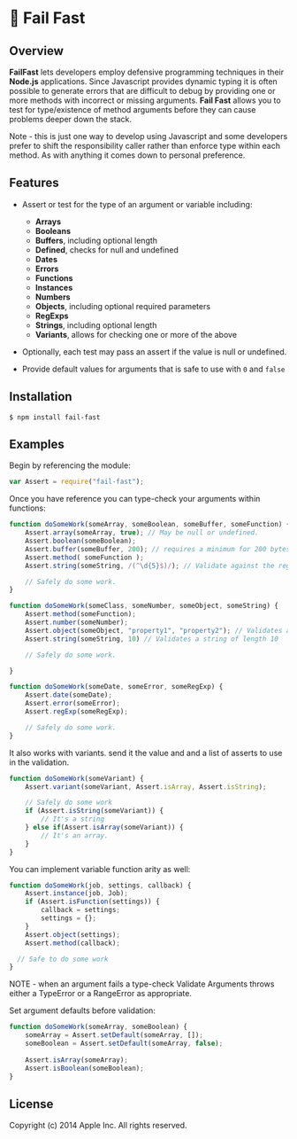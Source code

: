 #  Fail Fast
## Overview
**FailFast** lets developers employ defensive programming techniques in their **Node.js** applications. Since Javascript provides dynamic typing it is often possible to generate errors that are difficult to debug by providing one or more methods with incorrect or missing arguments. **Fail Fast** allows you to test for type/existence of method arguments before they can cause problems deeper down the stack.

Note - this is just one way to develop using Javascript and some developers prefer to shift the responsibility caller rather than enforce type within each method. As with anything it comes down to personal preference.

## Features
 - Assert or test for the type of an argument or variable including:
 	- **Arrays**
 	- **Booleans**
 	- **Buffers**, including optional length
 	- **Defined**, checks for null and undefined
 	- **Dates**
 	- **Errors**
 	- **Functions**
 	- **Instances**
 	- **Numbers**
 	- **Objects**, including optional required parameters
 	- **RegExps**
 	- **Strings**, including optional length
 	- **Variants**, allows for checking one or more of the above

 - Optionally, each test may pass an assert if the value is null or undefined.
 - Provide default values for arguments that is safe to use with ```0``` and ```false```

## Installation

	$ npm install fail-fast

## Examples

Begin by referencing the module:

```javascript
var Assert = require("fail-fast");
```

Once you have reference you can type-check your arguments within functions:

```javascript
function doSomeWork(someArray, someBoolean, someBuffer, someFunction) {
	Assert.array(someArray, true); // May be null or undefined.
	Assert.boolean(someBoolean);
	Assert.buffer(someBuffer, 200); // requires a minimum for 200 bytes
	Assert.method( someFunction );
	Assert.string(someString, /(^\d{5}$)/); // Validate against the regular expression.

    // Safely do some work.
}

function doSomeWork(someClass, someNumber, someObject, someString) {
	Assert.method(someFunction);
	Assert.number(someNumber);
	Assert.object(someObject, "property1", "property2"); // Validates an object and the supplied properties.
	Assert.string(someString, 10) // Validates a string of length 10

    // Safely do some work.

}

function doSomeWork(someDate, someError, someRegExp) {
	Assert.date(someDate);
	Assert.error(someError);
	Assert.regExp(someRegExp);

	// Safely do some work.
}
```
It also works with variants. send it the value and and a list of asserts to use in the validation.
```javascript
function doSomeWork(someVariant) {
	Assert.variant(someVariant, Assert.isArray, Assert.isString);

	// Safely do some work
    if (Assert.isString(someVariant)) {
    	// It's a string
    } else if(Assert.isArray(someVariant)) {
    	// It's an array.
    }
}
```
You can implement variable function arity as well:
```javascript
function doSomeWork(job, settings, callback) {
	Assert.instance(job, Job);
  	if (Assert.isFunction(settings)) {
		callback = settings;
		settings = {};
    }
	Assert.object(settings);
	Assert.method(callback);

  // Safe to do some work
}
```

NOTE - when an argument fails a type-check Validate Arguments throws either a TypeError or a RangeError as appropriate.

Set argument defaults before validation:

```javascript
function doSomeWork(someArray, someBoolean) {
	someArray = Assert.setDefault(someArray, []);
	someBoolean = Assert.setDefault(someArray, false);
    
	Assert.isArray(someArray);
	Assert.isBoolean(someBoolean);
}
```

## License

Copyright (c) 2014 Apple Inc. All rights reserved.